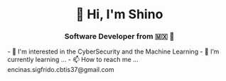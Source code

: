 <h1 align="center">👋 Hi, I'm Shino </h1>

<h3 align="center">Software Developer from 🇲🇽 🖤</h3>
- 👀 I'm interested in the CyberSecurity and the Machine Learning
- 🌱 I’m currently learning ...
- 📫 How to reach me ... encinas.sigfrido.cbtis37@gmail.com 

<!---
Shino2302/Shino2302 is a ✨ special ✨ repository because its `README.md` (this file) appears on your GitHub profile.
You can click the Preview link to take a look at your changes.
--->
